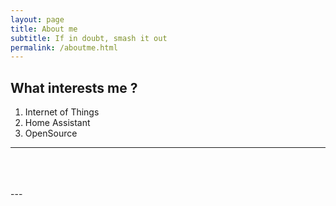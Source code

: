 ```yaml
---
layout: page
title: About me
subtitle: If in doubt, smash it out
permalink: /aboutme.html
---
```


## What interests me ?
<ol>
  <li>Internet of Things</li>
  <li>Home Assistant</li>
  <li>OpenSource</li>
</ol>

---
<br>
<br>
<br>
---
